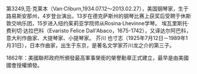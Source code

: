 第3249,范·克莱本（Van·Cliburn,1934.07.12～2013.02.27），美国钢琴家，生于路易斯安那州，4岁登台演出，13岁在德克萨斯州的钢琴比赛上获奖后受聘于休斯敦交响乐团，15岁进入纽约茱莉亚学院师从Rosina·Lhevinne学琴。
埃瓦里斯托·费利切·达拉巴科（Evaristo Felice Dall'Abaco，1675-1742），又译达尔阿巴科，意大利作曲家、大提琴家、小提琴家。
芥川 也寸志（1925年7月12日－1989年1月31日），日本作曲家，出生于东京，是著名文学家芥川龙之介的第三子。

1862年：美國聯邦政府所頒發最高軍事榮銜的榮譽勳章正式建立，最早是由美國國會授權頒發。
